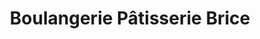---
title: "Boulangerie Pâtisserie Brice"
url: /loury/boulangerie-patisserie-brice/
shop: boulangerie
---